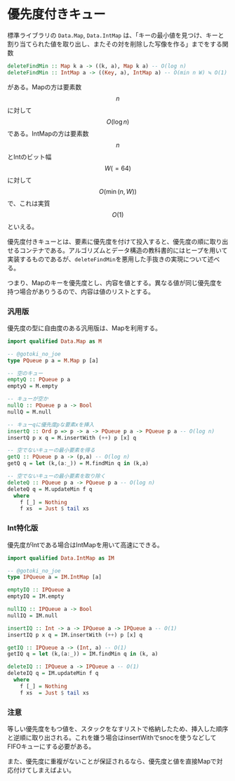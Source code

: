 # 優先度付きキュー

標準ライブラリの `Data.Map`, `Data.IntMap` は、「キーの最小値を見つけ、キーと割り当てられた値を取り出し、またその対を削除した写像を作る」までをする関数

```haskell
deleteFindMin :: Map k a -> ((k, a), Map k a) -- O(log n)
deleteFindMin :: IntMap a -> ((Key, a), IntMap a) -- O(min n W) ≒ O(1)
```

がある。Mapの方は要素数$$n$$ に対して$$O(\log n)$$である。IntMapの方は要素数$$n$$とIntのビット幅$$W (= 64)$$に対して$$O(\min(n,W))$$で、これは実質$$O(1)$$といえる。

優先度付きキューとは、要素に優先度を付けて投入すると、優先度の順に取り出せるコンテナである。アルゴリズムとデータ構造の教科書的にはヒープを用いて実装するものであるが、`deleteFindMin`を悪用した手抜きの実現について述べる。

つまり、Mapのキーを優先度とし、内容を値とする。異なる値が同じ優先度を持つ場合がありうるので、内容は値のリストとする。

### 汎用版

優先度の型に自由度のある汎用版は、Mapを利用する。

```haskell
import qualified Data.Map as M

-- @gotoki_no_joe
type PQueue p a = M.Map p [a]

-- 空のキュー
emptyQ :: PQueue p a
emptyQ = M.empty

-- キューが空か
nullQ :: PQueue p a -> Bool
nullQ = M.null

-- キューqに優先度pな要素xを挿入
insertQ :: Ord p => p -> a -> PQueue p a -> PQueue p a -- O(log n)
insertQ p x q = M.insertWith (++) p [x] q

-- 空でないキューの最小要素を得る
getQ :: PQueue p a -> (p,a) -- O(log n)
getQ q = let (k,(a:_)) = M.findMin q in (k,a)

-- 空でないキューの最小要素を取り除く
deleteQ :: PQueue p a -> PQueue p a -- O(log n)
deleteQ q = M.updateMin f q
  where
    f [_] = Nothing
    f xs  = Just $ tail xs
```

### Int特化版

優先度がIntである場合はIntMapを用いて高速にできる。

```haskell
import qualified Data.IntMap as IM

-- @gotoki_no_joe
type IPQueue a = IM.IntMap [a]

emptyIQ :: IPQueue a
emptyIQ = IM.empty

nullIQ :: IPQueue a -> Bool
nullIQ = IM.null

insertIQ :: Int -> a -> IPQueue a -> IPQueue a -- O(1)
insertIQ p x q = IM.insertWith (++) p [x] q

getIQ :: IPQueue a -> (Int, a) -- O(1)
getIQ q = let (k,(a:_)) = IM.findMin q in (k, a)

deleteIQ :: IPQueue a -> IPQueue a -- O(1)
deleteIQ q = IM.updateMin f q
  where
    f [_] = Nothing
    f xs  = Just $ tail xs
```

### 注意

等しい優先度をもつ値を、スタックをなすリストで格納したため、挿入した順序と逆順に取り出される。これを嫌う場合はinsertWithでsnocを使うなどしてFIFOキューにする必要がある。

また、優先度に重複がないことが保証されるなら、優先度と値を直接Mapで対応付けてしまえばよい。

